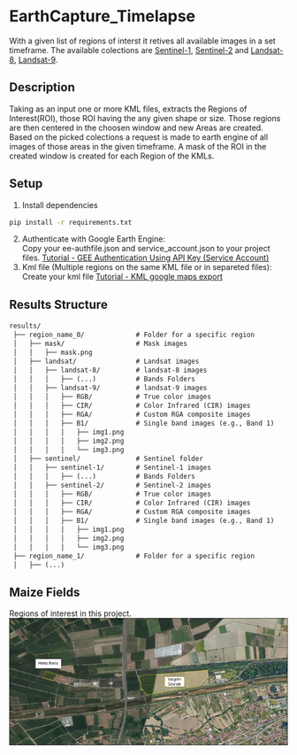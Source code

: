 # EarthCapture_Timelapse
With a given list of regions of interst it retives all available images in a set timeframe. The available colections are [Sentinel-1](https://developers.google.com/earth-engine/datasets/catalog/COPERNICUS_S1_GRD), [Sentinel-2](https://developers.google.com/earth-engine/datasets/catalog/COPERNICUS_S2_SR_HARMONIZED) and [Landsat-8](https://developers.google.com/earth-engine/datasets/catalog/LANDSAT_LC08_C02_T1_L2), [Landsat-9](https://developers.google.com/earth-engine/datasets/catalog/LANDSAT_LC09_C02_T1_L2).

## Description
Taking as an input one or more KML files, extracts the Regions of Interest(ROI), those ROI having the any given shape or size. Those regions are then centered in the choosen window and new Areas are created. Based on the picked colections a request is made to earth engine of all images of those areas in the given timeframe. A mask of the ROI in the created window is created for each Region of the KMLs.

## Setup
1. Install dependencies
```sh
pip install -r requirements.txt
```
2. Authenticate with Google Earth Engine:<br>
   Copy your ee-authfile.json and service_account.json to your project files.
   [Tutorial - GEE Authentication Using API Key (Service Account)](https://www.youtube.com/watch?v=wHBUNDTvgtk)
3. Kml file (Multiple regions on the same KML file or in separeted files):<br>
   Create your kml file
   [Tutorial - KML google maps export](https://www.youtube.com/watch?v=LQz3kUMKMwU)

## Results Structure
```
results/  
 ├── region_name_0/             # Folder for a specific region  
 │   ├── mask/                  # Mask images
 │   │   ├── mask.png
 │   ├── landsat/               # Landsat images
 │   │   ├── landsat-8/         # landsat-8 images
 │   │   │   ├── (...)          # Bands Folders  
 │   │   ├── landsat-9/         # landsat-9 images  
 │   │   │   ├── RGB/           # True color images  
 │   │   │   ├── CIR/           # Color Infrared (CIR) images  
 │   │   │   ├── RGA/           # Custom RGA composite images  
 │   │   │   ├── B1/            # Single band images (e.g., Band 1)  
 │   │   │   │   ├── img1.png  
 │   │   │   │   ├── img2.png  
 │   │   │   │   └── img3.png
 │   ├── sentinel/              # Sentinel folder  
 │   │   ├── sentinel-1/        # Sentinel-1 images
 │   │   │   ├── (...)          # Bands Folders  
 │   │   ├── sentinel-2/        # Sentinel-2 images  
 │   │   │   ├── RGB/           # True color images  
 │   │   │   ├── CIR/           # Color Infrared (CIR) images  
 │   │   │   ├── RGA/           # Custom RGA composite images  
 │   │   │   ├── B1/            # Single band images (e.g., Band 1)  
 │   │   │   │   ├── img1.png  
 │   │   │   │   ├── img2.png  
 │   │   │   │   └── img3.png
 ├── region_name_1/             # Folder for a specific region
 │   ├── (...) 
```

## Maize Fields
Regions of interest in this project.
![plot](fig/fields.png)

